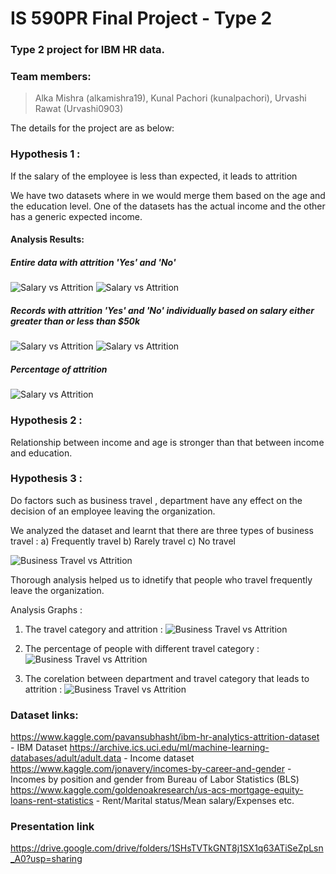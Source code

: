 # IS 590PR Final Project - Type 2
### Type 2 project for IBM HR data.

### Team members:
> Alka Mishra (alkamishra19),
> Kunal Pachori (kunalpachori),
> Urvashi Rawat (Urvashi0903)

The details for the project are as below: 

### Hypothesis 1 :
If the salary of the employee is less than expected, it leads to attrition

We have two datasets where in we would merge them based on the age and the education level. One of the datasets has the actual income and the other has a generic expected income.

#### Analysis Results:
##### Entire data with attrition 'Yes' and 'No'
![Salary vs Attrition](https://github.com/kunalpachori/final_projects/blob/master/Analysis/Analysis_1.png)
![Salary vs Attrition](https://github.com/kunalpachori/final_projects/blob/master/Analysis/Analysis_1b.png)
##### Records with attrition 'Yes' and 'No' individually based on salary either greater than or less than $50k
![Salary vs Attrition](https://github.com/kunalpachori/final_projects/blob/master/Analysis/Analysis_1aa.png)
![Salary vs Attrition](https://github.com/kunalpachori/final_projects/blob/master/Analysis/Analysis_1bb.png)
##### Percentage of attrition 
![Salary vs Attrition](https://github.com/kunalpachori/final_projects/blob/master/Analysis/Count.png)

### Hypothesis 2 : 
Relationship between income and age is stronger than that between income and education.




### Hypothesis 3 : 
Do factors such as business travel , department have any effect on the decision of an employee leaving the organization.

We analyzed the dataset and learnt that there are three types of business travel : 
a) Frequently travel 
b) Rarely travel
c) No travel

![Business Travel vs Attrition](https://github.com/kunalpachori/final_projects/blob/master/Analysis/Analysis%203.4.png)

Thorough analysis helped us to idnetify that people who travel frequently leave the organization. 

Analysis Graphs : 
1. The travel category and attrition : 
![Business Travel vs Attrition](https://github.com/kunalpachori/final_projects/blob/master/Analysis/Analysis3.1.png)

2. The percentage of people with different travel category : 
![Business Travel vs Attrition](https://github.com/kunalpachori/final_projects/blob/master/Analysis/Analysis3.2.png)

3. The corelation between department and travel category that leads to attrition : 
![Business Travel vs Attrition](https://github.com/kunalpachori/final_projects/blob/master/Analysis/Analysis%203.3%20.png)


### Dataset links:

https://www.kaggle.com/pavansubhasht/ibm-hr-analytics-attrition-dataset - IBM Dataset
https://archive.ics.uci.edu/ml/machine-learning-databases/adult/adult.data - Income dataset
https://www.kaggle.com/jonavery/incomes-by-career-and-gender - Incomes by position and gender from Bureau of Labor Statistics (BLS)
https://www.kaggle.com/goldenoakresearch/us-acs-mortgage-equity-loans-rent-statistics - Rent/Marital status/Mean salary/Expenses etc.

### Presentation link 
https://drive.google.com/drive/folders/1SHsTVTkGNT8j1SX1q63ATiSeZpLsn_A0?usp=sharing

